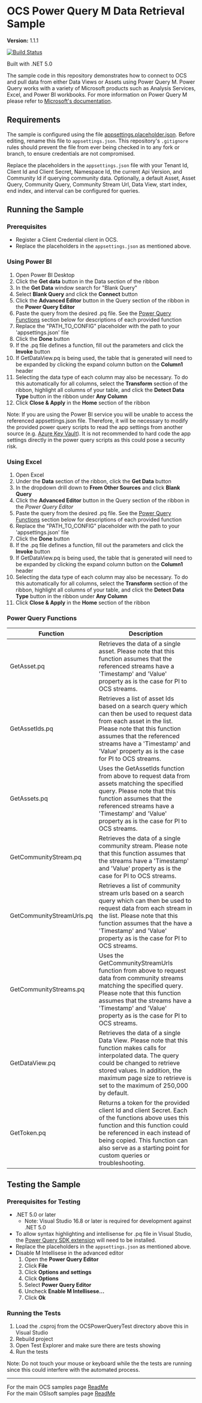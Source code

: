 # OCS Power Query M Data Retrieval Sample

**Version:** 1.1.1

[![Build Status](https://dev.azure.com/osieng/engineering/_apis/build/status/product-readiness/OCS/osisoft.sample-ocs-data_retrieval-power_query_m?repoName=osisoft%2Fsample-ocs-data_retrieval-power_query_m&branchName=main)](https://dev.azure.com/osieng/engineering/_build/latest?definitionId=3963&repoName=osisoft%2Fsample-ocs-data_retrieval-power_query_m&branchName=main)

Built with .NET 5.0


The sample code in this repository demonstrates how to connect to OCS and pull data from either Data Views or Assets using Power Query M. Power Query works with a variety of Microsoft products such as Analysis Services, Excel, and Power BI workbooks. For more information on Power Query M please refer to [Microsoft's documentation](https://docs.microsoft.com/en-us/powerquery-m/).

## Requirements

The sample is configured using the file [appsettings.placeholder.json](ClientCredentialFlow/appsettings.placeholder.json). Before editing, rename this file to `appsettings.json`. This repository's `.gitignore` rules should prevent the file from ever being checked in to any fork or branch, to ensure credentials are not compromised.

Replace the placeholders in the `appsettings.json` file with your Tenant Id, Client Id and Client Secret, Namespace Id, the current Api Version, and Community Id if querying community data. Optionally, a default Asset, Asset Query, Community Query, Community Stream Url, Data View, start index, end index, and interval can be configured for queries.

## Running the Sample

### Prerequisites

- Register a Client Credential client in OCS.
- Replace the placeholders in the `appsettings.json` as mentioned above.

### Using Power BI

1. Open Power BI Desktop
1. Click the **Get data** button in the Data section of the ribbon
1. In the **Get Data** window search for "Blank Query"
1. Select **Blank Query** and click the **Connect** button
1. Click the **Advanced Editor** button in the Query section of the ribbon in the **Power Query Editor**
1. Paste the query from the desired .pq file. See the [Power Query Functions](#power-query-functions) section below for descriptions of each provided function
1. Replace the "PATH_TO_CONFIG" placeholder with the path to your 'appsettings.json' file
1. Click the **Done** button
1. If the .pq file defines a function, fill out the parameters and click the **Invoke** button
1. If GetDataView.pq is being used, the table that is generated will need to be expanded by clicking the expand column button on the **Column1** header
1. Selecting the data type of each column may also be necessary. To do this automatically for all columns, select the **Transform** section of the ribbon, highlight all columns of your table, and click the **Detect Data Type** button in the ribbon under **Any Column**
1. Click **Close & Apply** in the **Home** section of the ribbon

Note: If you are using the Power BI service you will be unable to access the referenced appsettings.json file. Therefore, it will be necessary to modify the provided power query scripts to read the app settings from another source (e.g. [Azure Key Vault](https://docs.microsoft.com/en-us/azure/key-vault/)). It is not recommended to hard code the app settings directly in the power query scripts as this could pose a security risk.

### Using Excel

1. Open Excel
1. Under the **Data** section of the ribbon, click the **Get Data** button
1. In the dropdown drill down to **From Other Sources** and click **Blank Query**
1. Click the **Advanced Editor** button in the Query section of the ribbon in the *Power Query Editor*
1. Paste the query from the desired .pq file. See the [Power Query Functions](#power-query-functions) section below for descriptions of each provided function
1. Replace the "PATH_TO_CONFIG" placeholder with the path to your 'appsettings.json' file
1. Click the **Done** button
1. If the .pq file defines a function, fill out the parameters and click the **Invoke** button
1. If GetDataView.pq is being used, the table that is generated will need to be expanded by clicking the expand column button on the **Column1** header
1. Selecting the data type of each column may also be necessary. To do this automatically for all columns, select the **Transform** section of the ribbon, highlight all columns of your table, and click the **Detect Data Type** button in the ribbon under **Any Column**
1. Click **Close & Apply** in the **Home** section of the ribbon

### Power Query Functions

| Function                  | Description                                                                                                                                                                                                                                                                 |
| ------------------------- | -----------                                                                                                                                                                                                                                                                 |
| GetAsset.pq               | Retrieves the data of a single asset. Please note that this function assumes that the referenced streams have a 'Timestamp' and 'Value' property as is the case for PI to OCS streams.                                                                                      |
| GetAssetIds.pq            | Retrieves a list of asset Ids based on a search query which can then be used to request data from each asset in the list.  Please note that this function assumes that the referenced streams have a 'Timestamp' and 'Value' property as is the case for PI to OCS streams. |
| GetAssets.pq              | Uses the GetAssetIds function from above to request data from assets matching the specified query. Please note that this function assumes that the referenced streams have a 'Timestamp' and 'Value' property as is the case for PI to OCS streams.                         |
| GetCommunityStream.pq     | Retrieves the data of a single community stream. Please note that this function assumes that the streams have a 'Timestamp' and 'Value' property as is the case for PI to OCS streams.                                                                                      |
| GetCommunityStreamUrls.pq | Retrieves a list of community stream urls based on a search query which can then be used to request data from each stream in the list.  Please note that this function assumes that the have a 'Timestamp' and 'Value' property as is the case for PI to OCS streams.       |
| GetCommunityStreams.pq    | Uses the GetCommunityStreamUrls function from above to request data from community streams matching the specified query. Please note that this function assumes that the streams have a 'Timestamp' and 'Value' property as is the case for PI to OCS streams.              |
| GetDataView.pq            | Retrieves the data of a single Data View. Please note that this function makes calls for interpolated data. The query could be changed to retrieve stored values. In addition, the maximum page size to retrieve is set to the maximum of 250,000 by default.               |
| GetToken.pq               | Returns a token for the provided client Id and client Secret. Each of the functions above uses this function and this function could be referenced in each instead of being copied. This function can also serve as a starting point for custom queries or troubleshooting. |

## Testing the Sample

### Prerequisites for Testing

- .NET 5.0 or later
  - Note: Visual Studio 16.8 or later is required for development against .NET 5.0
- To allow syntax highlighting and intellisense for .pq file in Visual Studio, the [Power Query SDK extension](https://marketplace.visualstudio.com/items?itemName=Dakahn.PowerQuerySDK) will need to be installed.
- Replace the placeholders in the `appsettings.json` as mentioned above.
- Disable M Intellisese in the advanced editor
  1. Open the **Power Query Editor**
  1. Click **File**
  1. Click **Options and settings**
  1. Click **Options**
  1. Select **Power Query Editor**
  1. Uncheck **Enable M Intellisese...**
  1. Click **Ok**

### Running the Tests

1. Load the .csproj from the OCSPowerQueryTest directory above this in Visual Studio
1. Rebuild project
1. Open Test Explorer and make sure there are tests showing
1. Run the tests

Note: Do not touch your mouse or keyboard while the the tests are running since this could interfere with the automated process.

---

For the main OCS samples page [ReadMe](https://github.com/osisoft/OSI-Samples-OCS)  
For the main OSIsoft samples page [ReadMe](https://github.com/osisoft/OSI-Samples)
